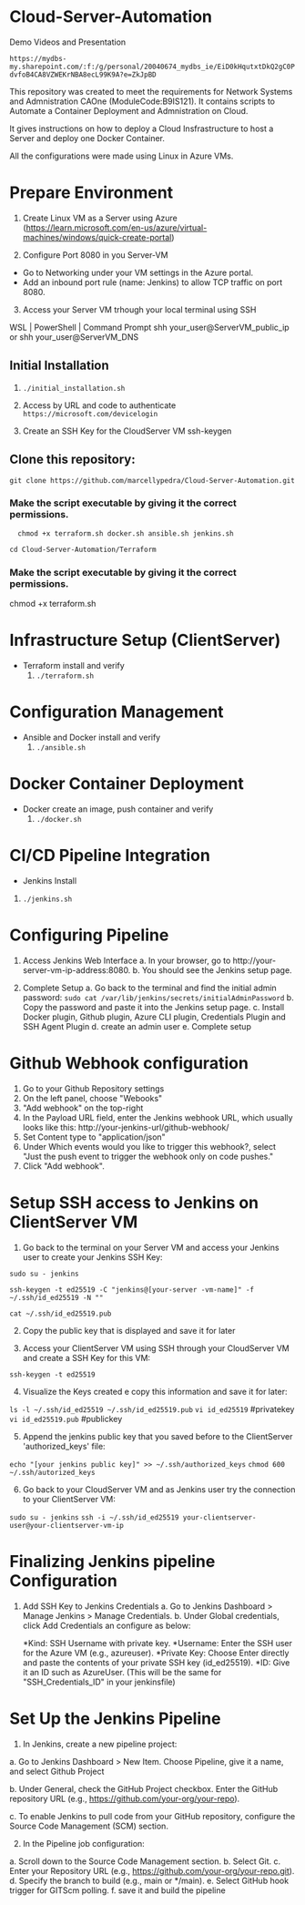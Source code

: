 # Cloud-Server-Automation

Demo Videos and Presentation

````https://mydbs-my.sharepoint.com/:f:/g/personal/20040674_mydbs_ie/EiD0kHqutxtDkQ2gC0PdvfoB4CA8VZWEKrNBA8ecL99K9A?e=ZkJpBD````

This repository was created to meet the requirements for Network Systems and Admnistration CAOne (ModuleCode:B9IS121). It contains scripts to Automate a Container Deployment and Admnistration on Cloud.

It gives instructions on how to deploy a Cloud Insfrastructure to host a Server and deploy one Docker Container.

All the configurations were made using Linux in Azure VMs.  


# Prepare Environment

1. Create Linux VM as a Server using Azure (https://learn.microsoft.com/en-us/azure/virtual-machines/windows/quick-create-portal)

2. Configure Port 8080 in you Server-VM
- Go to Networking under your VM settings in the Azure portal.
- Add an inbound port rule (name: Jenkins) to allow TCP traffic on port 8080. 

3. Access your Server VM trhough your local terminal using SSH

WSL | PowerShell | Command Prompt
shh your_user@ServerVM_public_ip or shh your_user@ServerVM_DNS

## Initial Installation

1. ```./initial_installation.sh```
  
2. Access by URL and code to authenticate   
      ```https://microsoft.com/devicelogin ```

3. Create an SSH Key for the CloudServer VM
ssh-keygen



## Clone this repository:
   ```git clone https://github.com/marcellypedra/Cloud-Server-Automation.git``` 

   ### Make the script executable by giving it the correct permissions. 
      chmod +x terraform.sh docker.sh ansible.sh jenkins.sh

```cd Cloud-Server-Automation/Terraform```
   ### Make the script executable by giving it the correct permissions.
   chmod +x terraform.sh


# Infrastructure Setup (ClientServer)

   - Terraform install and verify
      1. ```./terraform.sh```  

 
# Configuration Management   
   - Ansible and Docker install and verify
      1. ```./ansible.sh```   
     
# Docker Container Deployment
   - Docker create an image, push container and verify
      1. ```./docker.sh```

# CI/CD Pipeline Integration    
   - Jenkins Install
   1. ````./jenkins.sh````


 # Configuring Pipeline

1. Access Jenkins Web Interface
 a. In your browser, go to http://your-server-vm-ip-address:8080.
 b. You should see the Jenkins setup page.

2. Complete Setup
  a. Go back to the terminal and find the initial admin password:
   ````sudo cat /var/lib/jenkins/secrets/initialAdminPassword````
  b. Copy the password and paste it into the Jenkins setup page.
  c. Install Docker plugin, Github plugin, Azure CLI plugin, Credentials Plugin and SSH Agent Plugin
  d. create an admin user
  e. Complete setup

#  Github Webhook configuration

1. Go to your Github Repository settings 
2. On the left panel, choose "Webooks"
3. "Add webhook" on the top-right
4. In the Payload URL field, enter the Jenkins webhook URL, which usually looks like this: http://your-jenkins-url/github-webhook/
5. Set Content type to "application/json"
7. Under Which events would you like to trigger this webhook?, select "Just the push event to trigger the webhook only on code pushes."
8. Click "Add webhook".

# Setup SSH access to Jenkins on ClientServer VM

1. Go back to the terminal on your 
Server VM and access your Jenkins user to create your Jenkins SSH Key:

  ```` sudo su - jenkins ````

```` ssh-keygen -t ed25519 -C "jenkins@[your-server -vm-name]" -f ~/.ssh/id_ed25519 -N "" ````

```` cat ~/.ssh/id_ed25519.pub ````

2. Copy the public key that is displayed and save it for later

3. Access your ClientServer VM using SSH through your CloudServer VM and create a SSH Key for this VM:

```` ssh-keygen -t ed25519 ````

4. Visualize the Keys created e copy this information and save it for later:

```` ls -l ~/.ssh/id_ed25519 ~/.ssh/id_ed25519.pub ````
```` vi id_ed25519 ```` #privatekey 
```` vi id_ed25519.pub ```` #publickey 

5. Append the jenkins public key that you saved before to the ClientServer 'authorized_keys' file:

```` echo "[your jenkins public key]" >> ~/.ssh/authorized_keys ````
```` chmod 600 ~/.ssh/autorized_keys ````

6. Go back to your CloudServer VM and as Jenkins user try the connection to your ClientServer VM:

```` sudo su - jenkins ````
```` ssh -i ~/.ssh/id_ed25519 your-clientserver-user@your-clientserver-vm-ip ```` 


# Finalizing Jenkins pipeline Configuration

1. Add SSH Key to Jenkins Credentials
 a. Go to Jenkins Dashboard > Manage Jenkins > Manage Credentials.
 b. Under Global credentials, click Add Credentials an configure as below:

   *Kind: SSH Username with private key.
   *Username: Enter the SSH user for the Azure VM (e.g., azureuser).
   *Private Key: Choose Enter directly and paste the contents of your private SSH key (id_ed25519).
   *ID: Give it an ID such as AzureUser. (This will be the same for "SSH_Credentials_ID" in your jenkinsfile)


# Set Up the Jenkins Pipeline

1. In Jenkins, create a new pipeline project:

 a. Go to Jenkins Dashboard > New Item.
Choose Pipeline, give it a name,  and select Github Project

 b. Under General, check the GitHub Project checkbox.
Enter the GitHub repository URL (e.g., https://github.com/your-org/your-repo).

 c. To enable Jenkins to pull code from your GitHub repository, configure the Source Code Management (SCM) section.

2.  In the Pipeline job configuration:

a. Scroll down to the Source Code Management section.
b. Select Git.
c. Enter your Repository URL (e.g., https://github.com/your-org/your-repo.git).
d. Specify the branch to build (e.g., main or */main).
e. Select GitHub hook trigger for GITScm polling.
f. save it and build the pipeline
























  
   





        

        
     





